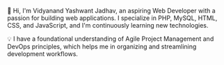 👋 Hi, I'm Vidyanand Yashwant Jadhav, an aspiring Web Developer with a passion for building web applications. I specialize in PHP, MySQL, HTML, CSS, and JavaScript, and I'm continuously learning new technologies.

💡 I have a foundational understanding of Agile Project Management and DevOps principles, which helps me in organizing and streamlining development workflows.
<!--
**VidyanandJadhav/VidyanandJadhav** is a ✨ _special_ ✨ repository because its `README.md` (this file) appears on your GitHub profile.

Here are some ideas to get you started:

- 🔭 I’m currently working on ...
- 🌱 I’m currently learning ...
- 👯 I’m looking to collaborate on ...
- 🤔 I’m looking for help with ...
- 💬 Ask me about ...
- 📫 How to reach me: ...
- 😄 Pronouns: ...
- ⚡ Fun fact: ...
-->
